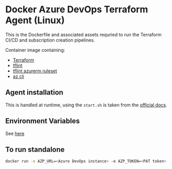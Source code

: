 # Docker Azure DevOps Terraform Agent (Linux)

This is the Dockerfile and associated assets requried to run the Terraform CI/CD and subscription creation pipelines.

Container image containing:

* [Terraform](https://github.com/hashicorp/terraform)
* [tflint](https://github.com/terraform-linters/tflint)
* [tflint azurerm ruleset](https://github.com/terraform-linters/tflint-ruleset-azurerm)
* [az cli](https://github.com/Azure/azure-cli)

## Agent installation

This is handled at runtime, using the `start.sh` is taken from the [official docs](https://docs.microsoft.com/en-us/azure/devops/pipelines/agents/docker?view=azure-devops).

## Environment Variables

See [here](https://docs.microsoft.com/en-us/azure/devops/pipelines/agents/docker?view=azure-devops#environment-variables)

## To run standalone

```bash
docker run -e AZP_URL=<Azure DevOps instance> -e AZP_TOKEN=<PAT token> -e AZP_AGENT_NAME=mydockeragent myrepo/myimage:latest
```
